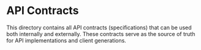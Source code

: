 # API Contracts

This directory contains all API contracts (specifications) that can be used both internally and externally. These contracts serve as the source of truth for API implementations and client generations.
